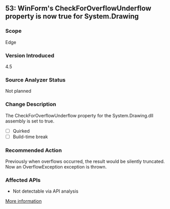 ## 53: WinForm's CheckForOverflowUnderflow property is now true for System.Drawing

### Scope
Edge

### Version Introduced
4.5

### Source Analyzer Status
Not planned

### Change Description
The CheckForOverflowUnderflow property for the System.Drawing.dll assembly is set to true.

- [ ] Quirked
- [ ] Build-time break

### Recommended Action
Previously when overflows occurred, the result would be silently truncated. Now an OverflowException exception is thrown.

### Affected APIs
* Not detectable via API analysis

[More information](https://msdn.microsoft.com/en-us/library/hh367887(v=vs.110).aspx)
